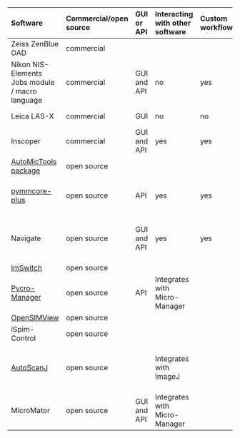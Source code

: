 | Software                                                                            | Commercial/open source   | GUI or API   | Interacting with other software   | Custom workflows   | Compatible hardware                                                                                                        | Repo                                                                               | Paper                                                |
|:------------------------------------------------------------------------------------|:-------------------------|:-------------|:----------------------------------|:-------------------|:---------------------------------------------------------------------------------------------------------------------------|:-----------------------------------------------------------------------------------|:-----------------------------------------------------|
| Zeiss ZenBlue OAD                                                                   | commercial               |              |                                   |                    |                                                                                                                            |                                                                                    |                                                      |
| Nikon NIS-Elements Jobs module / macro language                                     | commercial               | GUI and API  | no                                | yes                | Nikon microscopes                                                                                                          |                                                                                    |                                                      |
| Leica LAS-X                                                                         | commercial               | GUI          | no                                | no                 | Leica microscopes                                                                                                          |                                                                                    |                                                      |
| Inscoper                                                                            | commercial               | GUI and API  | yes                               | yes                | [All devices supported by Inscoper](https://www.inscoper.com/supported-devices/)                                           |                                                                                    |                                                      |
| [AutoMicTools package](https://git.embl.de/halavaty/AutoMicTools)                   | open source              |              |                                   |                    |                                                                                                                            |                                                                                    |                                                      |
| [pymmcore-plus](https://pymmcore-plus.github.io/pymmcore-plus/)                     | open source              | API          | yes                               | yes                | [All devices with uManager drivers](https://micro-manager.org/Device_Support)                                              |                                                                                    |                                                      |
| Navigate                                                                            | open source              | GUI and API  | yes                               | yes                | [All devices with uManager drivers and more](https://thedeanlab.github.io/navigate/user_guide/hardware/hardware_home.html) |                                                                                    | [link](http://dx.doi.org/10.1038/s41592-024-02413-4) |
| [ImSwitch](https://imswitch.readthedocs.io/en/stable/)                              | open source              |              |                                   |                    |                                                                                                                            | https://github.com/ImSwitch/ImSwitch                                               | [link](https://doi.org/10.21105/joss.03394)          |
| [Pycro-Manager](https://pycro-manager.readthedocs.io/en/latest/)                    | open source              | API          | Integrates with Micro-Manager     |                    | [All devices with uManager drivers](https://micro-manager.org/Device_Support)                                              | https://github.com/micro-manager/pycro-manager                                     | [link](https://doi.org/10.1038/s41592-021-01087-6)   |
| [OpenSIMView](https://github.com/royerlab/opensimview/tree/zebrahub_publication)    | open source              |              |                                   |                    | Custom built                                                                                                               | https://github.com/royerlab/opensimview                                            | [link](https://doi.org/10.1038/nbt.3708)             |
| iSpim-Control                                                                       | open source              |              |                                   |                    |                                                                                                                            |                                                                                    |                                                      |
| [AutoScanJ](https://drive.google.com/file/d/1JdwWS2R9wiSySzWAMmta5yRB8Le9G4X2/view) | open source              |              | Integrates with ImageJ            |                    | Leica LAS AF/X or [devices with uManager drivers](https://micro-manager.org/Device_Support)                                |                                                                                    | [link](https://doi.org/10.3389/fbinf.2021.627626)    |
| MicroMator                                                                          | open source              | GUI and API  | Integrates with Micro-Manager     |                    | [All devices with uManager drivers](https://micro-manager.org/Device_Support)                                              | [Gitlab](https://gitlab.inria.fr/InBio/Public/micromator/-/tree/master/MicroMator) | [link](https://doi.org/10.1038/s41467-022-29888-z)   |